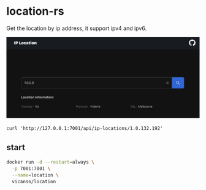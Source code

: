 # location-rs

Get the location by ip address, it support ipv4 and ipv6.

![](./assets/ip-location.png)

`curl 'http://127.0.0.1:7001/api/ip-locations/1.0.132.192'`

## start

```bash
docker run -d --restart=always \
  -p 7001:7001 \
  --name=location \
  vicanso/location
```
